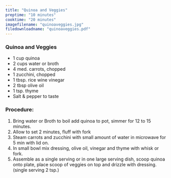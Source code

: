 ```yaml
---
title: "Quinoa and Veggies"
preptime: "10 minutes"
cooktime: "20 minutes"
imagefilename: "quinoaveggies.jpg"
filedownloadname: "quinoaveggies.pdf"
---
```

### Quinoa and Veggies
* 1 cup quinoa
* 2 cups water or broth 
* 4 med. carrots, chopped
* 1 zucchini, chopped
* 1 tbsp. rice wine vinegar 
* 2 tbsp olive oil
* 1 tsp. thyme
* Salt & pepper to taste


### Procedure:
1. Bring water or Broth to boil add quinoa to pot, simmer for 12 to 15 minutes.
2. Allow to set 2 minutes, fluff with fork
3. Steam carrots and zucchini with small amount of water in microwave for 5 min with lid on.
4. In small bowl mix dressing, olive oil, vinegar and thyme with whisk or fork.
5. Assemble as a single serving or in one large serving dish, scoop quinoa onto plate, place scoop of veggies on top and drizzle with dressing. (single serving 2 tsp.)
